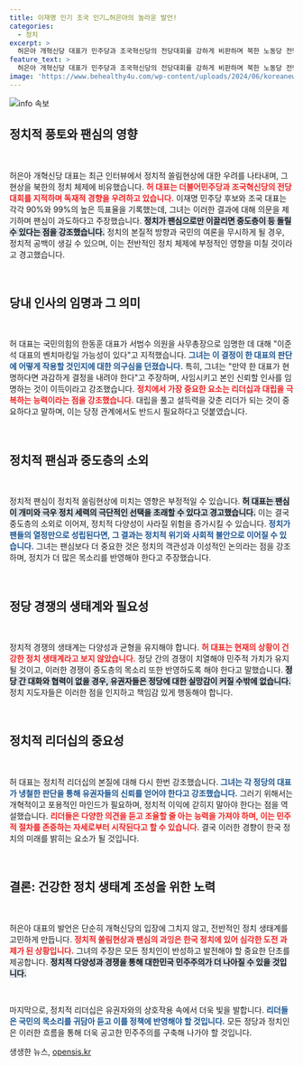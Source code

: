 ```yaml
---
title: 이재명 인기 조국 인기…허은아의 놀라운 발언!
categories:
  - 정치
excerpt: >
  허은아 개혁신당 대표가 민주당과 조국혁신당의 전당대회를 강하게 비판하며 북한 노동당 전당대회와 다를 바 없다고 강조했다. 그는 팬심 정치가 중도층을 외면하게 할 것이라 경고하며, 한동훈 대표의 인사에 대한 조언도 아끼지 않았다.
feature_text: >
  허은아 개혁신당 대표가 민주당과 조국혁신당의 전당대회를 강하게 비판하며 북한 노동당 전당대회와 다를 바 없다고 강조했다. 그는 팬심 정치가 중도층을 외면하게 할 것이라 경고하며, 한동훈 대표의 인사에 대한 조언도 아끼지 않았다.
image: 'https://www.behealthy4u.com/wp-content/uploads/2024/06/koreanews.jpg'
---
```


<p><img src="https://www.behealthy4u.com/wp-content/uploads/2024/06/koreanews.jpg" alt="info 속보" /></p>

<h2 data-ke-size="size26">정치적 풍토와 팬심의 영향</h2>

<p data-ke-size="size16">&nbsp;</p>

<p>허은아 개혁신당 대표는 최근 인터뷰에서 정치적 쏠림현상에 대한 우려를 나타내며, 그 현상을 북한의 정치 체제에 비유했습니다. <b><span style="color: #ee2323;">허 대표는 더불어민주당과 조국혁신당의 전당대회를 지적하며 독재적 경향을 우려하고 있습니다.</span></b> 이재명 민주당 후보와 조국 대표는 각각 90%와 99%의 높은 득표율을 기록했는데, 그녀는 이러한 결과에 대해 의문을 제기하며 팬심이 과도하다고 주장했습니다. <b><span style="background-color: #21538527;">정치가 팬심으로만 이끌리면 중도층이 등 돌릴 수 있다는 점을 강조했습니다.</span></b> 정치의 본질적 방향과 국민의 여론을 무시하게 될 경우, 정치적 공백이 생길 수 있으며, 이는 전반적인 정치 체제에 부정적인 영향을 미칠 것이라고 경고했습니다. </p>

<p data-ke-size="size16">&nbsp;</p>

<h2 data-ke-size="size26">당내 인사의 임명과 그 의미</h2>

<p data-ke-size="size16">&nbsp;</p>

<p>허 대표는 국민의힘의 한동훈 대표가 서범수 의원을 사무총장으로 임명한 데 대해 "이준석 대표의 벤치마킹일 가능성이 있다"고 지적했습니다. <b><span style="color: #1a5490;">그녀는 이 결정이 한 대표의 판단에 어떻게 작용할 것인지에 대한 의구심을 던졌습니다.</span></b> 특히, 그녀는 "만약 한 대표가 현명하다면 과감하게 결정을 내려야 한다"고 주장하며, 사임시키고 본인 신뢰할 인사를 임명하는 것이 이득이라고 강조했습니다. <b><span style="color: #ee2323;">정치에서 가장 중요한 요소는 리더십과 대립을 극복하는 능력이라는 점을 강조했습니다.</span></b> 대립을 풀고 설득력을 갖춘 리더가 되는 것이 중요하다고 말하며, 이는 당정 관계에서도 반드시 필요하다고 덧붙였습니다. </p>

<p data-ke-size="size16">&nbsp;</p>

<h2 data-ke-size="size26">정치적 팬심과 중도층의 소외</h2>

<p data-ke-size="size16">&nbsp;</p>

<p>정치적 팬심이 정치적 쏠림현상에 미치는 영향은 부정적일 수 있습니다. <b><span style="background-color: #21538527;">허 대표는 팬심이 개미와 극우 정치 세력의 극단적인 선택을 초래할 수 있다고 경고했습니다.</span></b> 이는 결국 중도층의 소외로 이어져, 정치적 다양성이 사라질 위험을 증가시킬 수 있습니다. <b><span style="color: #1a5490;">정치가 팬들의 열정만으로 성립된다면, 그 결과는 정치적 위기와 사회적 불안으로 이어질 수 있습니다.</span></b> 그녀는 팬심보다 더 중요한 것은 정치의 객관성과 이성적인 논의라는 점을 강조하며, 정치가 더 많은 목소리를 반영해야 한다고 주장했습니다.</p>

<p data-ke-size="size16">&nbsp;</p>

<h2 data-ke-size="size26">정당 경쟁의 생태계와 필요성</h2>

<p data-ke-size="size16">&nbsp;</p>

<p>정치적 경쟁의 생태계는 다양성과 균형을 유지해야 합니다. <b><span style="color: #ee2323;">허 대표는 현재의 상황이 건강한 정치 생태계라고 보지 않았습니다.</span></b> 정당 간의 경쟁이 치열해야 민주적 가치가 유지될 것이고, 이러한 경쟁이 중도층의 목소리 또한 반영하도록 해야 한다고 말했습니다. <b><span style="background-color: #21538527;">정당 간 대화와 협력이 없을 경우, 유권자들은 정당에 대한 실망감이 커질 수밖에 없습니다.</span></b> 정치 지도자들은 이러한 점을 인지하고 책임감 있게 행동해야 합니다. </p>

<p data-ke-size="size16">&nbsp;</p>

<h2 data-ke-size="size26">정치적 리더십의 중요성</h2>

<p data-ke-size="size16">&nbsp;</p>

<p>허 대표는 정치적 리더십의 본질에 대해 다시 한번 강조했습니다. <b><span style="color: #1a5490;">그녀는 각 정당의 대표가 냉철한 판단을 통해 유권자들의 신뢰를 얻어야 한다고 강조했습니다.</span></b> 그러기 위해서는 개혁적이고 포용적인 마인드가 필요하며, 정치적 이익에 갇히지 말아야 한다는 점을 역설했습니다. <b><span style="color: #ee2323;">리더들은 다양한 의견을 듣고 조율할 줄 아는 능력을 가져야 하며, 이는 민주적 절차를 존중하는 자세로부터 시작된다고 할 수 있습니다.</span></b> 결국 이러한 경향이 한국 정치의 미래를 밝히는 요소가 될 것입니다.</p>

<p data-ke-size="size16">&nbsp;</p>

<h2 data-ke-size="size26">결론: 건강한 정치 생태계 조성을 위한 노력</h2>

<p data-ke-size="size16">&nbsp;</p>

<p>허은아 대표의 발언은 단순히 개혁신당의 입장에 그치지 않고, 전반적인 정치 생태계를 고민하게 만듭니다. <b><span style="color: #ee2323;">정치적 쏠림현상과 팬심의 과잉은 한국 정치에 있어 심각한 도전 과제가 된 상황입니다.</span></b> 그녀의 주장은 모든 정치인이 반성하고 발전해야 할 중요한 단초를 제공합니다. <b><span style="background-color: #21538527;">정치적 다양성과 경쟁을 통해 대한민국 민주주의가 더 나아질 수 있을 것입니다.</span></b> </p>

<p data-ke-size="size16">&nbsp;</p>

<p>마지막으로, 정치적 리더십은 유권자와의 상호작용 속에서 더욱 빛을 발합니다. <b><span style="color: #1a5490;">리더들은 국민의 목소리를 귀담아 듣고 이를 정책에 반영해야 할 것입니다.</span></b> 모든 정당과 정치인은 이러한 흐름을 통해 더욱 공고한 민주주의를 구축해 나가야 할 것입니다.</p>
생생한 뉴스, <a href="https://opensis.kr" rel="dofollow">opensis.kr</a>


